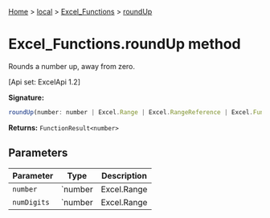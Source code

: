 [Home](./index) &gt; [local](local.md) &gt; [Excel\_Functions](local.excel_functions.md) &gt; [roundUp](local.excel_functions.roundup.md)

# Excel\_Functions.roundUp method

Rounds a number up, away from zero. 

 \[Api set: ExcelApi 1.2\]

**Signature:**
```javascript
roundUp(number: number | Excel.Range | Excel.RangeReference | Excel.FunctionResult<any>, numDigits: number | Excel.Range | Excel.RangeReference | Excel.FunctionResult<any>): FunctionResult<number>;
```
**Returns:** `FunctionResult<number>`

## Parameters

|  Parameter | Type | Description |
|  --- | --- | --- |
|  `number` | `number | Excel.Range | Excel.RangeReference | Excel.FunctionResult<any>` |  |
|  `numDigits` | `number | Excel.Range | Excel.RangeReference | Excel.FunctionResult<any>` |  |

